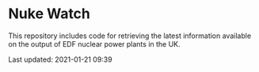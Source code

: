 # Nuke Watch

This repository includes code for retrieving the latest information available on the output of EDF nuclear power plants in the UK.

Last updated: 2021-01-21 09:39